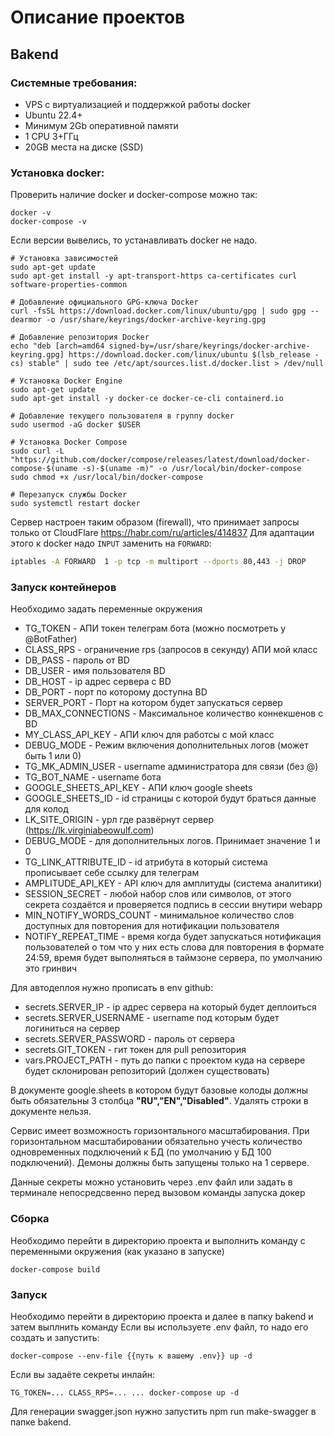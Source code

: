 # Описание проектов

## Bakend

### Системные требования:
* VPS с виртуализацией и поддержкой работы docker
* Ubuntu 22.4+
* Минимум 2Gb оперативной памяти
* 1 CPU 3+ГГц
* 20GB места на диске (SSD)

### Установка docker:

Проверить наличие docker и docker-compose можно так:
```shell
docker -v
docker-compose -v
```
Если версии вывелись, то устанавливать docker не надо.

```shell
# Установка зависимостей
sudo apt-get update
sudo apt-get install -y apt-transport-https ca-certificates curl software-properties-common

# Добавление официального GPG-ключа Docker
curl -fsSL https://download.docker.com/linux/ubuntu/gpg | sudo gpg --dearmor -o /usr/share/keyrings/docker-archive-keyring.gpg

# Добавление репозитория Docker
echo "deb [arch=amd64 signed-by=/usr/share/keyrings/docker-archive-keyring.gpg] https://download.docker.com/linux/ubuntu $(lsb_release -cs) stable" | sudo tee /etc/apt/sources.list.d/docker.list > /dev/null

# Установка Docker Engine
sudo apt-get update
sudo apt-get install -y docker-ce docker-ce-cli containerd.io

# Добавление текущего пользователя в группу docker
sudo usermod -aG docker $USER

# Установка Docker Compose
sudo curl -L "https://github.com/docker/compose/releases/latest/download/docker-compose-$(uname -s)-$(uname -m)" -o /usr/local/bin/docker-compose
sudo chmod +x /usr/local/bin/docker-compose

# Перезапуск службы Docker
sudo systemctl restart docker
```

Сервер настроен таким образом (firewall), что принимает запросы только от CloudFlare
https://habr.com/ru/articles/414837
Для адаптации этого к docker надо `INPUT` заменить на `FORWARD`:
```bash 
iptables -A FORWARD  1 -p tcp -m multiport --dports 80,443 -j DROP
```

### Запуск контейнеров

Необходимо задать переменные окружения
* TG_TOKEN - АПИ токен телеграм бота (можно посмотреть у @BotFather)
* CLASS_RPS - ограничение rps (запросов в секунду) АПИ мой класс
* DB_PASS - пароль от BD
* DB_USER - имя пользователя BD
* DB_HOST - ip адрес сервера с BD
* DB_PORT - порт по которому доступна BD
* SERVER_PORT - Порт на котором будет запускаться сервер
* DB_MAX_CONNECTIONS - Максимальное количество коннекшенов с BD
* MY_CLASS_API_KEY - АПИ ключ для работсы с мой класс
* DEBUG_MODE - Режим включения дополнительных логов (может быть 1 или 0)
* TG_MK_ADMIN_USER - username администратора для связи (без @)
* TG_BOT_NAME - username бота
* GOOGLE_SHEETS_API_KEY - АПИ ключ google sheets
* GOOGLE_SHEETS_ID - id страницы с которой будут браться данные для колод
* LK_SITE_ORIGIN - урл где развёрнут сервер (https://lk.virginiabeowulf.com)
* DEBUG_MODE - для дополнительных логов. Принимает значение 1 и 0
* TG_LINK_ATTRIBUTE_ID - id атрибута в который система прописывает себе ссылку для телеграм
* AMPLITUDE_API_KEY - API ключ для амплитуды (система аналитики)
* SESSION_SECRET - любой набор слов или символов, от этого секрета создаётся и проверяется подпись в сессии внутири webapp
* MIN_NOTIFY_WORDS_COUNT - минимальное количество cлов доступных для повторения для нотификации пользователя
* NOTIFY_REPEAT_TIME - время когда будет запускаться нотификация пользователей о том что у них есть слова для повторения в формате 24:59, время будет выполняться в таймзоне сервера, по умолчанию это гринвич

Для автодеплоя нужно прописать в env github:
* secrets.SERVER_IP - ip адрес сервера на который будет деплоиться
* secrets.SERVER_USERNAME - username под которым будет логиниться на сервер
* secrets.SERVER_PASSWORD - пароль от сервера
* secrets.GIT_TOKEN - гит токен для pull репозитория
* vars.PROJECT_PATH - путь до папки с проектом куда на сервере будет склонирован репозиторий (должен существовать)

В документе google.sheets в котором будут базовые колоды должны быть обязательны 3 столбца **"RU","EN","Disabled"**.
Удалять строки в документе нельзя.

Сервис имеет возможность горизонтального масштабирования.
При горизонтальном масштабировании обязательно учесть количество одновременных подключений к БД (по умолчанию у БД 100 подключений).
Демоны должны быть запущены только на 1 сервере.

Данные секреты можно установить через .env файл или задать в терминале непосредсвенно перед вызовом команды запуска докер

### Сборка

Необходимо перейти в директорию проекта и выполнить команду с переменными окружения (как указано в запуске)
```shell
docker-compose build
```

### Запуск
Необходимо перейти в директорию проекта и далее в папку bakend и затем выплнить команду
Если вы используете .env файл, то надо его создать и запустить:
```shell
docker-compose --env-file {{путь к вашему .env}} up -d
```
Если вы задаёте секреты инлайн:
```shell
TG_TOKEN=... CLASS_RPS=... ... docker-compose up -d
```

Для генерации swagger.json нужно запустить npm run make-swagger в папке bakend.

